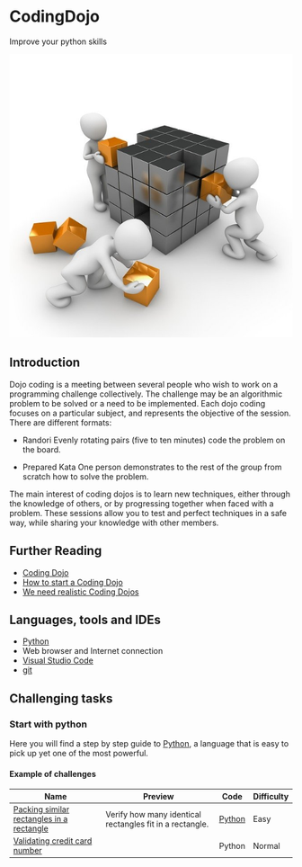 # CodingDojo

Improve your python skills

![alt-text](matrix_collaboratory.jpg)

## Introduction

Dojo coding is a meeting between several people who wish to work on a programming challenge collectively.
The challenge may be an algorithmic problem to be solved or a need to be implemented. Each dojo coding focuses on a particular subject, and represents the objective of the session.
There are different formats:

* Randori
Evenly rotating pairs (five to ten minutes) code the problem on the board.

* Prepared Kata
One person demonstrates to the rest of the group from scratch how to solve the problem.

The main interest of coding dojos is to learn new techniques, either through the knowledge of others, or by progressing together when faced with a problem. These sessions allow you to test and perfect techniques in a safe way, while sharing your knowledge with other members.

## Further Reading

* [Coding Dojo](http://codingdojo.org/)
* [How to start a Coding Dojo](http://johannesbrodwall.com/2011/12/18/how-to-start-a-coding-dojo/)
* [We need realistic Coding Dojos](https://zsoltfabok.com/blog/2012/04/we-need-realistic-coding-dojos/)

## Languages, tools and IDEs

* [Python](https://www.python.org)
* Web browser and Internet connection
* [Visual Studio Code](http://code.visualstudio.com)
* [git](https://git-scm.com)

## Challenging tasks

### Start with python

Here you will find a step by step guide to [Python](https://www.hackerrank.com/domains/python), a language that is easy to pick up yet one of the most powerful.

#### Example of challenges

Name | Preview | Code | Difficulty
---- | ------- | ---- | ----------
[Packing similar rectangles in a rectangle](https://en.wikipedia.org/wiki/Packing_problems)|Verify how many identical rectangles fit in a rectangle.|[Python](../python/py-regex/validating-credit-card-number.py)|Easy
[Validating credit card number](https://www.hackerrank.com/challenges/validating-credit-card-number)| |Python|Normal
